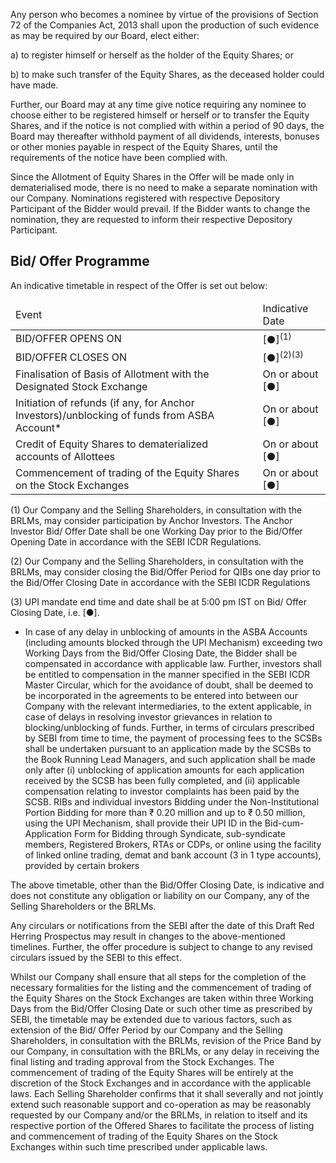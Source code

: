 Any person who becomes a nominee by virtue of the provisions of Section 72 of the Companies Act, 2013 shall upon the production of such evidence as may be required by our Board, elect either:

a) to register himself or herself as the holder of the Equity Shares; or

b) to make such transfer of the Equity Shares, as the deceased holder could have made.

Further, our Board may at any time give notice requiring any nominee to choose either to be registered himself or herself or to transfer the Equity Shares, and if the notice is not complied with within a period of 90 days, the Board may thereafter withhold payment of all dividends, interests, bonuses or other monies payable in respect of the Equity Shares, until the requirements of the notice have been complied with.

Since the Allotment of Equity Shares in the Offer will be made only in dematerialised mode, there is no need to make a separate nomination with our Company. Nominations registered with respective Depository Participant of the Bidder would prevail. If the Bidder wants to change the nomination, they are requested to inform their respective Depository Participant.

## Bid/ Offer Programme

An indicative timetable in respect of the Offer is set out below:

<table><thead><tr><td>Event</td><td>Indicative Date</td></tr></thead><tbody><tr><td>BID/OFFER OPENS ON</td><td>[●]<sup>(1)</sup></td></tr><tr><td>BID/OFFER CLOSES ON</td><td>[●]<sup>(2)(3)</sup></td></tr><tr><td>Finalisation of Basis of Allotment with the Designated Stock Exchange</td><td>On or about [●]</td></tr><tr><td>Initiation of refunds (if any, for Anchor Investors)/unblocking of funds from ASBA Account*</td><td>On or about [●]</td></tr><tr><td>Credit of Equity Shares to dematerialized accounts of Allottees</td><td>On or about [●]</td></tr><tr><td>Commencement of trading of the Equity Shares on the Stock Exchanges</td><td>On or about [●]</td></tr></tbody></table>

(1) Our Company and the Selling Shareholders, in consultation with the BRLMs, may consider participation by Anchor Investors. The Anchor Investor Bid/ Offer Date shall be one Working Day prior to the Bid/Offer Opening Date in accordance with the SEBI ICDR Regulations.

(2) Our Company and the Selling Shareholders, in consultation with the BRLMs, may consider closing the Bid/Offer Period for QIBs one day prior to the Bid/Offer Closing Date in accordance with the SEBI ICDR Regulations

(3) UPI mandate end time and date shall be at 5:00 pm IST on Bid/ Offer Closing Date, i.e. [●].

* In case of any delay in unblocking of amounts in the ASBA Accounts (including amounts blocked through the UPI Mechanism) exceeding two Working Days from the Bid/Offer Closing Date, the Bidder shall be compensated in accordance with applicable law. Further, investors shall be entitled to compensation in the manner specified in the SEBI ICDR Master Circular, which for the avoidance of doubt, shall be deemed to be incorporated in the agreements to be entered into between our Company with the relevant intermediaries, to the extent applicable, in case of delays in resolving investor grievances in relation to blocking/unblocking of funds. Further, in terms of circulars prescribed by SEBI from time to time, the payment of processing fees to the SCSBs shall be undertaken pursuant to an application made by the SCSBs to the Book Running Lead Managers, and such application shall be made only after (i) unblocking of application amounts for each application received by the SCSB has been fully completed, and (ii) applicable compensation relating to investor complaints has been paid by the SCSB. RIBs and individual investors Bidding under the Non-Institutional Portion Bidding for more than ₹ 0.20 million and up to ₹ 0.50 million, using the UPI Mechanism, shall provide their UPI ID in the Bid-cum-Application Form for Bidding through Syndicate, sub-syndicate members, Registered Brokers, RTAs or CDPs, or online using the facility of linked online trading, demat and bank account (3 in 1 type accounts), provided by certain brokers

The above timetable, other than the Bid/Offer Closing Date, is indicative and does not constitute any obligation or liability on our Company, any of the Selling Shareholders or the BRLMs.

Any circulars or notifications from the SEBI after the date of this Draft Red Herring Prospectus may result in changes to the above-mentioned timelines. Further, the offer procedure is subject to change to any revised circulars issued by the SEBI to this effect.

Whilst our Company shall ensure that all steps for the completion of the necessary formalities for the listing and the commencement of trading of the Equity Shares on the Stock Exchanges are taken within three Working Days from the Bid/Offer Closing Date or such other time as prescribed by SEBI, the timetable may be extended due to various factors, such as extension of the Bid/ Offer Period by our Company and the Selling Shareholders, in consultation with the BRLMs, revision of the Price Band by our Company, in consultation with the BRLMs, or any delay in receiving the final listing and trading approval from the Stock Exchanges. The commencement of trading of the Equity Shares will be entirely at the discretion of the Stock Exchanges and in accordance with the applicable laws. Each Selling Shareholder confirms that it shall severally and not jointly extend such reasonable support and co-operation as may be reasonably requested by our Company and/or the BRLMs, in relation to itself and its respective portion of the Offered Shares to facilitate the process of listing and commencement of trading of the Equity Shares on the Stock Exchanges within such time prescribed under applicable laws.